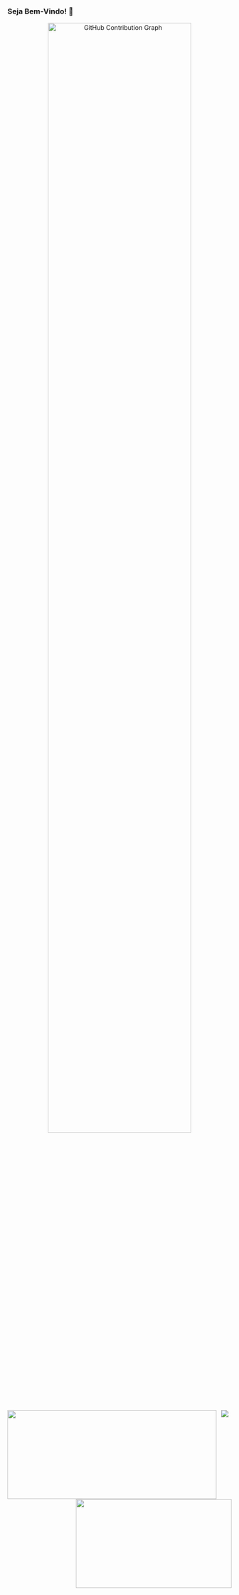 ### Seja Bem-Vindo! 👋

<div align="center">
  <img width="80%" alt="GitHub Contribution Graph" src="https://activity-graph.herokuapp.com/graph?username=juniorsmartins&theme=dracula&bg_color=282a36&hide_border=true"/>
</div>  

<div>
  <img align="left" width="470px" height="200px" src="https://github-readme-stats.vercel.app/api?username=juniorsmartins&show_icons=true&theme=dracula&include_all_commits=true&count_private=true"/>
  <img align="right" width="350px" height="200px" src="https://github-readme-stats.vercel.app/api/top-langs/?username=juniorsmartins&layout=compact&langs_count=7&theme=dracula"/>
</div>

<div align="center"> 
  <a href="https://www.linkedin.com/in/juniorsmartins/" target="_blank"><img src="https://img.shields.io/badge/-LinkedIn-%230077B5?style=for-the-badge&logo=linkedin&logoColor=white" target="_blank"></a> 
</div>
